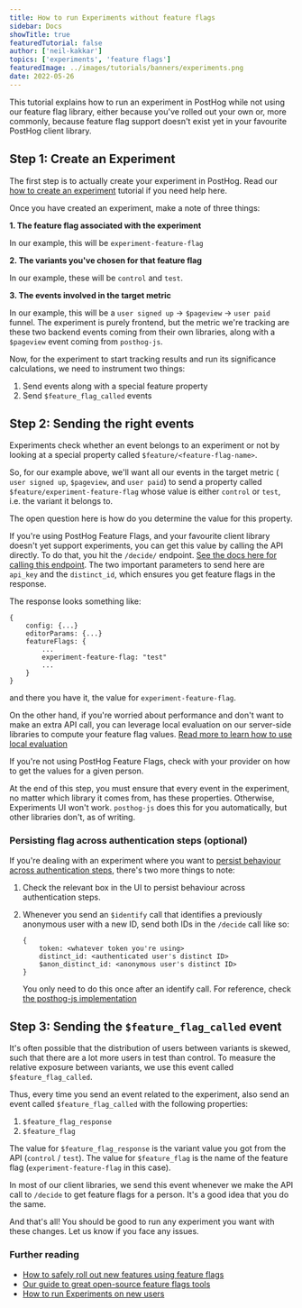 ```yaml
---
title: How to run Experiments without feature flags
sidebar: Docs
showTitle: true
featuredTutorial: false
author: ['neil-kakkar']
topics: ['experiments', 'feature flags']
featuredImage: ../images/tutorials/banners/experiments.png
date: 2022-05-26
---
```


This tutorial explains how to run an experiment in PostHog while not using our feature flag library, either because you've rolled out your own or, more commonly, because feature flag support doesn't exist yet in your favourite PostHog client library.

## Step 1: Create an Experiment

The first step is to actually create your experiment in PostHog. Read our [how to create an experiment](/docs/user-guides/experimentation#creating-an-experiment) tutorial if you need help here.

Once you have created an experiment, make a note of three things:

**1. The feature flag associated with the experiment**

In our example, this will be `experiment-feature-flag`
	
**2. The variants you've chosen for that feature flag** 

In our example, these will be `control` and `test`.
	
**3. The events involved in the target metric**

In our example, this will be a `user signed up` -> `$pageview` -> `user paid` funnel. The experiment is purely frontend, but the metric we're tracking are these two backend events coming from their own libraries, along with a `$pageview` event coming from `posthog-js`.

Now, for the experiment to start tracking results and run its significance calculations, we need to instrument two things:

1. Send events along with a special feature property
2. Send `$feature_flag_called` events

## Step 2: Sending the right events

Experiments check whether an event belongs to an experiment or not by looking at a special property called `$feature/<feature-flag-name>`.

So, for our example above, we'll want all our events in the target metric ( `user signed up`, `$pageview`, and `user paid`) to send a property called `$feature/experiment-feature-flag` whose value is either `control` or `test`, i.e. the variant it belongs to.

The open question here is how do you determine the value for this property.

If you're using PostHog Feature Flags, and your favourite client library doesn't yet support experiments, you can get this value by calling the API directly. To do that, you hit the `/decide/` endpoint. [See the docs here for calling this endpoint](https://posthog.com/docs/api/post-only-endpoints#example-request--response-decide-v2). The two important parameters to send here are `api_key` and the `distinct_id`, which ensures you get feature flags in the response.

The response looks something like:

```
{
    config: {...}
    editorParams: {...}
    featureFlags: {
        ...
        experiment-feature-flag: "test"
        ...
    }
}
```

and there you have it, the value for `experiment-feature-flag`.

On the other hand, if you're worried about performance and don't want to make an extra API call, you can leverage local evaluation on our server-side libraries to compute your feature flag values. [Read more to learn how to use local evaluation](/docs/integrate/server/python#local-evaluation)

If you're not using PostHog Feature Flags, check with your provider on how to get the values for a given person.

At the end of this step, you must ensure that every event in the experiment, no matter which library it comes from, has these properties. Otherwise, Experiments UI won't work. `posthog-js` does this for you automatically, but other libraries don't, as of writing.

### Persisting flag across authentication steps (optional)

If you're dealing with an experiment where you want to [persist behaviour across authentication steps](/docs/user-guides/feature-flags#persisting-flag-across-authentication-steps), there's two more things to note:

1. Check the relevant box in the UI to persist behaviour across authentication steps.
2. Whenever you send an `$identify` call that identifies a previously anonymous user with a new ID, send both IDs in the `/decide` call like so:

    ```
    {
        token: <whatever token you're using>
        distinct_id: <authenticated user's distinct ID>
        $anon_distinct_id: <anonymous user's distinct ID>
    }
    ```
    You only need to do this once after an identify call. For reference, check [the posthog-js implementation](https://github.com/PostHog/posthog-js/pull/404)
## Step 3: Sending the `$feature_flag_called` event

It's often possible that the distribution of users between variants is skewed, such that there are a lot more users in test than control. To measure the relative exposure between variants, we use this event called `$feature_flag_called`.

Thus, every time you send an event related to the experiment, also send an event called `$feature_flag_called` with the following properties:

1. `$feature_flag_response`
2. `$feature_flag`

The value for `$feature_flag_response` is the variant value you got from the API (`control` / `test`). 
The value for `$feature_flag` is the name of the feature flag (`experiment-feature-flag` in this case).

In most of our client libraries, we send this event whenever we make the API call to `/decide` to get feature flags for a person. It's a good idea that you do the same.

And that's all! You should be good to run any experiment you want with these changes. Let us know if you face any issues.

### Further reading

- [How to safely roll out new features using feature flags](/tutorials/feature-flags)
- [Our guide to great open-source feature flags tools](/blog/best-open-source-feature-flag-tools)
- [How to run Experiments on new users](/tutorials/new-user-experiments)

<NewsletterTutorial compact/>

